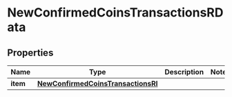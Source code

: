 

# NewConfirmedCoinsTransactionsRData


## Properties

| Name | Type | Description | Notes |
|------------ | ------------- | ------------- | -------------|
|**item** | [**NewConfirmedCoinsTransactionsRI**](NewConfirmedCoinsTransactionsRI.md) |  |  |



